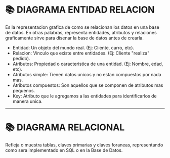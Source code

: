 # 📚 DIAGRAMA ENTIDAD RELACION
Es la representacion grafica de como se relacionan los datos en una base de datos. En otras palabras, representa entidades, atributos y relaciones graficamente sirve para disenar la base de datos antes de crearla.
- Entidad: Un objeto del mundo real. (Ej: Cliente, carro, etc).
- Relacion: Vinculo que existe entre entidades. (Ej: Cliente "realiza" pedido).
- Atributos: Propiedad o caracteristica de una entidad. (Ej: Nombre, edad, etc).
- Atributos simple: Tienen datos unicos y no estan compuestos por nada mas.
- Atributos compuestos: Son aquellos que se componen de atributos mas pequenos.
- Key: Atributo que le agregamos a las entidades para identificarlos de manera unica.

-----

# 📚 DIAGRAMA RELACIONAL
Refleja o muestra tablas, claves primarias y claves foraneas, representando como sera implementado en SQL o en la Base de Datos.
